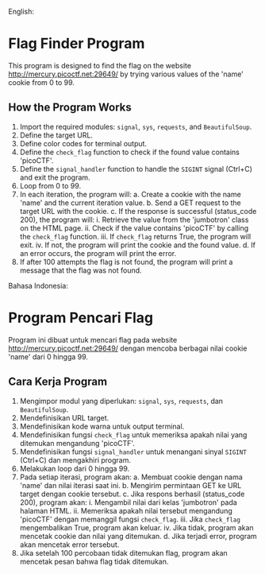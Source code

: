 English:

# Flag Finder Program

This program is designed to find the flag on the website http://mercury.picoctf.net:29649/ by trying various values of the 'name' cookie from 0 to 99.

## How the Program Works

1. Import the required modules: `signal`, `sys`, `requests`, and `BeautifulSoup`.
2. Define the target URL.
3. Define color codes for terminal output.
4. Define the `check_flag` function to check if the found value contains 'picoCTF'.
5. Define the `signal_handler` function to handle the `SIGINT` signal (Ctrl+C) and exit the program.
6. Loop from 0 to 99.
7. In each iteration, the program will:
   a. Create a cookie with the name 'name' and the current iteration value.
   b. Send a GET request to the target URL with the cookie.
   c. If the response is successful (status_code 200), the program will:
   i. Retrieve the value from the 'jumbotron' class on the HTML page.
   ii. Check if the value contains 'picoCTF' by calling the `check_flag` function.
   iii. If `check_flag` returns True, the program will exit.
   iv. If not, the program will print the cookie and the found value.
   d. If an error occurs, the program will print the error.
8. If after 100 attempts the flag is not found, the program will print a message that the flag was not found.

Bahasa Indonesia:

# Program Pencari Flag

Program ini dibuat untuk mencari flag pada website http://mercury.picoctf.net:29649/ dengan mencoba berbagai nilai cookie 'name' dari 0 hingga 99.

## Cara Kerja Program

1. Mengimpor modul yang diperlukan: `signal`, `sys`, `requests`, dan `BeautifulSoup`.
2. Mendefinisikan URL target.
3. Mendefinisikan kode warna untuk output terminal.
4. Mendefinisikan fungsi `check_flag` untuk memeriksa apakah nilai yang ditemukan mengandung 'picoCTF'.
5. Mendefinisikan fungsi `signal_handler` untuk menangani sinyal `SIGINT` (Ctrl+C) dan mengakhiri program.
6. Melakukan loop dari 0 hingga 99.
7. Pada setiap iterasi, program akan:
   a. Membuat cookie dengan nama 'name' dan nilai iterasi saat ini.
   b. Mengirim permintaan GET ke URL target dengan cookie tersebut.
   c. Jika respons berhasil (status_code 200), program akan:
   i. Mengambil nilai dari kelas 'jumbotron' pada halaman HTML.
   ii. Memeriksa apakah nilai tersebut mengandung 'picoCTF' dengan memanggil fungsi `check_flag`.
   iii. Jika `check_flag` mengembalikan True, program akan keluar.
   iv. Jika tidak, program akan mencetak cookie dan nilai yang ditemukan.
   d. Jika terjadi error, program akan mencetak error tersebut.
8. Jika setelah 100 percobaan tidak ditemukan flag, program akan mencetak pesan bahwa flag tidak ditemukan.
